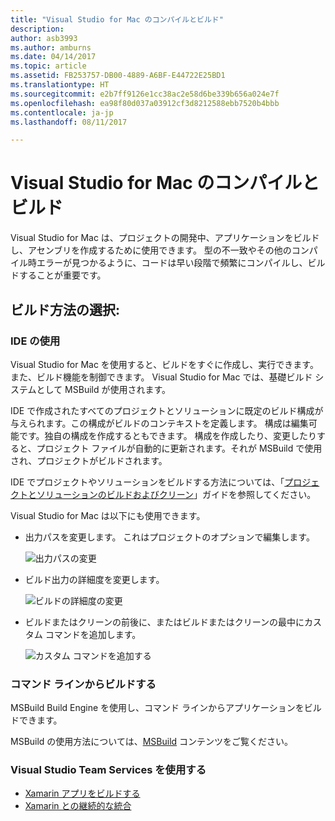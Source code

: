 ```yaml
---
title: "Visual Studio for Mac のコンパイルとビルド"
description: 
author: asb3993
ms.author: amburns
ms.date: 04/14/2017
ms.topic: article
ms.assetid: FB253757-DB00-4889-A6BF-E44722E25BD1
ms.translationtype: HT
ms.sourcegitcommit: e2b7ff9126e1cc38ac2e58d6be339b656a024e7f
ms.openlocfilehash: ea98f80d037a03912cf3d8212588ebb7520b4bbb
ms.contentlocale: ja-jp
ms.lasthandoff: 08/11/2017

---
```


# <a name="compiling-and-building-in-visual-studio-for-mac"></a>Visual Studio for Mac のコンパイルとビルド

Visual Studio for Mac は、プロジェクトの開発中、アプリケーションをビルドし、アセンブリを作成するために使用できます。 型の不一致やその他のコンパイル時エラーが見つかるように、コードは早い段階で頻繁にコンパイルし、ビルドすることが重要です。

## <a name="choosing-a-build-method"></a>ビルド方法の選択:

### <a name="using-the-ide"></a>IDE の使用

Visual Studio for Mac を使用すると、ビルドをすぐに作成し、実行できます。また、ビルド機能を制御できます。 Visual Studio for Mac では、基礎ビルド システムとして MSBuild が使用されます。

IDE で作成されたすべてのプロジェクトとソリューションに既定のビルド構成が与えられます。この構成がビルドのコンテキストを定義します。 構成は編集可能です。独自の構成を作成するともできます。 構成を作成したり、変更したりすると、プロジェクト ファイルが自動的に更新されます。それが MSBuild で使用され、プロジェクトがビルドされます。  

IDE でプロジェクトやソリューションをビルドする方法については、「[プロジェクトとソリューションのビルドおよびクリーン](~/building-and-cleaning-projects-and-solutions.md)」ガイドを参照してください。

Visual Studio for Mac は以下にも使用できます。

* 出力パスを変更します。 これはプロジェクトのオプションで編集します。

    ![出力パスの変更](media/compiling-and-building-image4.png)

* ビルド出力の詳細度を変更します。

    ![ビルドの詳細度の変更](media/compiling-and-building-image5.png)

* ビルドまたはクリーンの前後に、またはビルドまたはクリーンの最中にカスタム コマンドを追加します。

    ![カスタム コマンドを追加する](media/compiling-and-building-image6.png)

### <a name="building-from-command-line"></a>コマンド ラインからビルドする

MSBuild Build Engine を使用し、コマンド ラインからアプリケーションをビルドできます。

MSBuild の使用方法については、[MSBuild](https://docs.microsoft.com/en-us/visualstudio/msbuild/msbuild) コンテンツをご覧ください。

### <a name="using-visual-studio-team-services"></a>Visual Studio Team Services を使用する

* [Xamarin アプリをビルドする](https://www.visualstudio.com/en-us/docs/build/apps/mobile/xamarin)
* [Xamarin との継続的な統合](https://developer.xamarin.com/guides/cross-platform/ci/)
